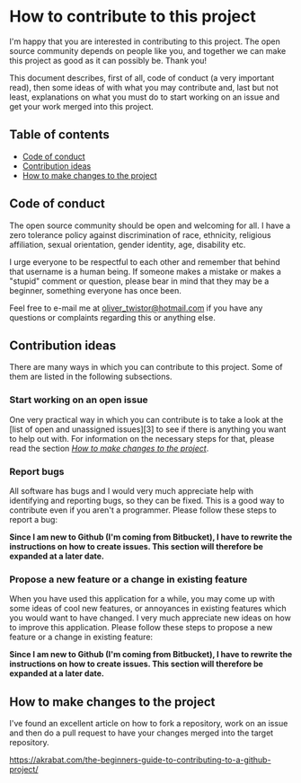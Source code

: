 # How to contribute to this project
I'm happy that you are interested in contributing to this project. The open source community depends on people like you, and together we can make this project as good as it can possibly be. Thank you!

This document describes, first of all, code of conduct (a very important read), then some ideas of with what you may contribute and, last but not least, explanations on what you must do to start working on an issue and get your work merged into this project.

## Table of contents
* [Code of conduct](#code-of-conduct)
* [Contribution ideas](#contribution-ideas)
* [How to make changes to the project][4]

## Code of conduct
The open source community should be open and welcoming for all. I have a zero tolerance policy against discrimination of race, ethnicity, religious affiliation, sexual orientation, gender identity, age, disability etc.

I urge everyone to be respectful to each other and remember that behind that username is a human being. If someone makes a mistake or makes a "stupid" comment or question, please bear in mind that they may be a beginner, something everyone has once been.

Feel free to e-mail me at [oliver_twistor@hotmail.com][1] if you have any questions or complaints regarding this or anything else.

## Contribution ideas
There are many ways in which you can contribute to this project. Some of them are listed in the following subsections.

### Start working on an open issue
One very practical way in which you can contribute is to take a look at the [list of open and unassigned issues][3] to see if there is anything you want to help out with. For information on the necessary steps for that, please read the section *[How to make changes to the project][4]*.

### Report bugs
All software has bugs and I would very much appreciate help with identifying and reporting bugs, so they can be fixed. This is a good way to contribute even if you aren't a programmer. Please follow these steps to report a bug:

**Since I am new to Github (I'm coming from Bitbucket), I have to rewrite the instructions on how to create issues. This section will therefore be expanded at a later date.**

### Propose a new feature or a change in existing feature
When you have used this application for a while, you may come up with some ideas of cool new features, or annoyances in existing features which you would want to have changed. I very much appreciate new ideas on how to improve this application. Please follow these steps to propose a new feature or a change in existing feature:

**Since I am new to Github (I'm coming from Bitbucket), I have to rewrite the instructions on how to create issues. This section will therefore be expanded at a later date.**

## How to make changes to the project
I've found an excellent article on how to fork a repository, work on an issue and then do a pull request to have your changes merged into the target repository.

https://akrabat.com/the-beginners-guide-to-contributing-to-a-github-project/


[1]: mailto:oliver_twistor@hotmail.com
[4]: #how-to-make-changes-to-the-project
